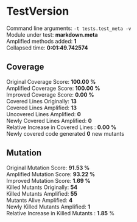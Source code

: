 



# TestVersion
  
Command line arguments: `-t tests.test_meta -v`  
Module under test: **markdown.__meta__**  
Amplified methods added: **1**  
Collapsed time: **0:01:49.742574**
## Coverage
  
Original Coverage Score: **100.00 %**  
Amplified Coverage Score: **100.00 %**  
Improved Coverage Score: **0.00 %**  
Covered Lines Originally: **13**  
Covered Lines Amplified: **13**  
Uncovered Lines Amplified: **0**  
Newly Covered Lines Amplified: **0**  
Relative Increase in Covered Lines : **0.00 %**  
Newly covered code generated **0** new mutants
## Mutation
  
Original Mutation Score: **91.53 %**  
Amplified Mutation Score: **93.22 %**  
Improved Mutation Score: **1.69 %**  
Killed Mutants Originally: **54**  
Killed Mutants Amplified: **55**  
Mutants Alive Amplified: **4**  
Newly Killed Mutants Amplified: **1**  
Relative Increase in Killed Mutants : **1.85** %
